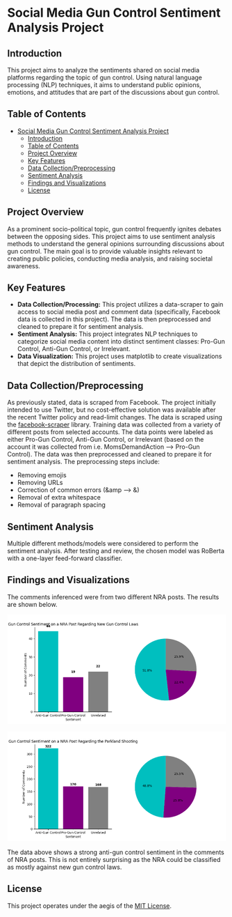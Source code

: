 # Social Media Gun Control Sentiment Analysis Project


## Introduction

This project aims to analyze the sentiments shared on social media platforms regarding the topic of gun control. Using natural language processing (NLP) techniques, it aims to understand public opinions, emotions, and attitudes that are part of the discussions about gun control.

## Table of Contents

- [Social Media Gun Control Sentiment Analysis Project](#social-media-gun-control-sentiment-analysis-project)
  - [Introduction](#introduction)
  - [Table of Contents](#table-of-contents)
  - [Project Overview](#project-overview)
  - [Key Features](#key-features)
  - [Data Collection/Preprocessing](#data-collectionpreprocessing)
  - [Sentiment Analysis](#sentiment-analysis)
  - [Findings and Visualizations](#findings-and-visualizations)
  - [License](#license)

## Project Overview

As a prominent socio-political topic, gun control frequently ignites debates between the opposing sides. This project aims to use sentiment analysis methods to understand the general opinions surrounding discussions about gun control. The main goal is to provide valuable insights relevant to creating public policies, conducting media analysis, and raising societal awareness.

## Key Features

- **Data Collection/Processing:** This project utilizes a data-scraper to gain access to social media post and comment data (specifically, Facebook data is collected in this project). The data is then preprocessed and cleaned to prepare it for sentiment analysis.
- **Sentiment Analysis:** This project integrates NLP techniques to categorize social media content into distinct sentiment classes: Pro-Gun Control, Anti-Gun Control, or Irrelevant.
- **Data Visualization:** This project uses matplotlib to create visualizations that depict the distribution of sentiments.



## Data Collection/Preprocessing

As previously stated, data is scraped from Facebook. The project initially intended to use Twitter, but no cost-effective solution was available after the recent Twitter policy and read-limit changes. The data is scraped using the [facebook-scraper](https://github.com/kevinzg/facebook-scraper) library. Training data was collected from a variety of different posts from selected accounts. The data points were labeled as either Pro-Gun Control, Anti-Gun Control, or Irrelevant (based on the account it was collected from i.e. MomsDemandAction --> Pro-Gun Control). The data was then preprocessed and cleaned to prepare it for sentiment analysis. The preprocessing steps include:
- Removing emojis
- Removing URLs
- Correction of common errors (&amp --> &)
- Removal of extra whitespace
- Removal of paragraph spacing

## Sentiment Analysis

Multiple different methods/models were considered to perform the sentiment analysis. After testing and review, the chosen model was RoBerta with a one-layer feed-forward classifier.

## Findings and Visualizations

The comments inferenced were from two different NRA posts. The results are shown below.

![NRA Post 1](comment_sentiment_ouputs/nra_new_legislation.png)

![NRA Post 2](comment_sentiment_ouputs/parkland_nra2.png)

The data above shows a strong anti-gun control sentiment in the comments of NRA posts. This is not entirely surprising as the NRA could be classified as mostly against new gun control laws. 


## License

This project operates under the aegis of the [MIT License](LICENSE).
